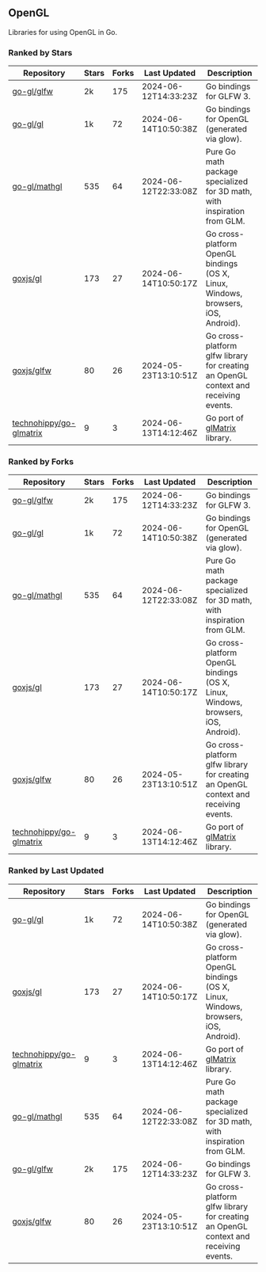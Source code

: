## OpenGL

Libraries for using OpenGL in Go.

### Ranked by Stars

| Repository | Stars | Forks | Last Updated | Description | 
|------------|-------|-------|--------------|-------------|
| [go-gl/glfw](https://github.com/go-gl/glfw) | 2k | 175 | 2024-06-12T14:33:23Z |  Go bindings for GLFW 3. |
| [go-gl/gl](https://github.com/go-gl/gl) | 1k | 72 | 2024-06-14T10:50:38Z |  Go bindings for OpenGL (generated via glow). |
| [go-gl/mathgl](https://github.com/go-gl/mathgl) | 535 | 64 | 2024-06-12T22:33:08Z |  Pure Go math package specialized for 3D math, with inspiration from GLM. |
| [goxjs/gl](https://github.com/goxjs/gl) | 173 | 27 | 2024-06-14T10:50:17Z |  Go cross-platform OpenGL bindings (OS X, Linux, Windows, browsers, iOS, Android). |
| [goxjs/glfw](https://github.com/goxjs/glfw) | 80 | 26 | 2024-05-23T13:10:51Z |  Go cross-platform glfw library for creating an OpenGL context and receiving events. |
| [technohippy/go-glmatrix](https://github.com/technohippy/go-glmatrix) | 9 | 3 | 2024-06-13T14:12:46Z |  Go port of [glMatrix](https://glmatrix.net/) library. |

### Ranked by Forks

| Repository | Stars | Forks | Last Updated | Description | 
|------------|-------|-------|--------------|-------------|
| [go-gl/glfw](https://github.com/go-gl/glfw) | 2k | 175 | 2024-06-12T14:33:23Z |  Go bindings for GLFW 3. |
| [go-gl/gl](https://github.com/go-gl/gl) | 1k | 72 | 2024-06-14T10:50:38Z |  Go bindings for OpenGL (generated via glow). |
| [go-gl/mathgl](https://github.com/go-gl/mathgl) | 535 | 64 | 2024-06-12T22:33:08Z |  Pure Go math package specialized for 3D math, with inspiration from GLM. |
| [goxjs/gl](https://github.com/goxjs/gl) | 173 | 27 | 2024-06-14T10:50:17Z |  Go cross-platform OpenGL bindings (OS X, Linux, Windows, browsers, iOS, Android). |
| [goxjs/glfw](https://github.com/goxjs/glfw) | 80 | 26 | 2024-05-23T13:10:51Z |  Go cross-platform glfw library for creating an OpenGL context and receiving events. |
| [technohippy/go-glmatrix](https://github.com/technohippy/go-glmatrix) | 9 | 3 | 2024-06-13T14:12:46Z |  Go port of [glMatrix](https://glmatrix.net/) library. |

### Ranked by Last Updated

| Repository | Stars | Forks | Last Updated | Description | 
|------------|-------|-------|--------------|-------------|
| [go-gl/gl](https://github.com/go-gl/gl) | 1k | 72 | 2024-06-14T10:50:38Z |  Go bindings for OpenGL (generated via glow). |
| [goxjs/gl](https://github.com/goxjs/gl) | 173 | 27 | 2024-06-14T10:50:17Z |  Go cross-platform OpenGL bindings (OS X, Linux, Windows, browsers, iOS, Android). |
| [technohippy/go-glmatrix](https://github.com/technohippy/go-glmatrix) | 9 | 3 | 2024-06-13T14:12:46Z |  Go port of [glMatrix](https://glmatrix.net/) library. |
| [go-gl/mathgl](https://github.com/go-gl/mathgl) | 535 | 64 | 2024-06-12T22:33:08Z |  Pure Go math package specialized for 3D math, with inspiration from GLM. |
| [go-gl/glfw](https://github.com/go-gl/glfw) | 2k | 175 | 2024-06-12T14:33:23Z |  Go bindings for GLFW 3. |
| [goxjs/glfw](https://github.com/goxjs/glfw) | 80 | 26 | 2024-05-23T13:10:51Z |  Go cross-platform glfw library for creating an OpenGL context and receiving events. |

